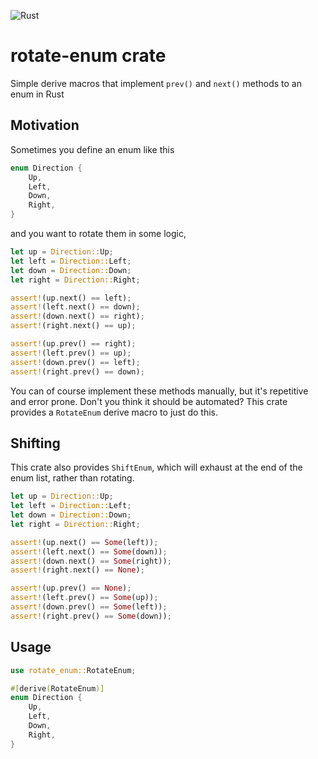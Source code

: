 ![Rust](https://github.com/msakuta/rotate-enum/workflows/Rust/badge.svg)

# rotate-enum crate

Simple derive macros that implement `prev()` and `next()` methods to an enum in Rust

## Motivation

Sometimes you define an enum like this

```rust
enum Direction {
    Up,
    Left,
    Down,
    Right,
}
```

and you want to rotate them in some logic,

```rust
let up = Direction::Up;
let left = Direction::Left;
let down = Direction::Down;
let right = Direction::Right;

assert!(up.next() == left);
assert!(left.next() == down);
assert!(down.next() == right);
assert!(right.next() == up);

assert!(up.prev() == right);
assert!(left.prev() == up);
assert!(down.prev() == left);
assert!(right.prev() == down);
```

You can of course implement these methods manually, but it's repetitive and error prone.
Don't you think it should be automated?
This crate provides a `RotateEnum` derive macro to just do this.


## Shifting

This crate also provides `ShiftEnum`, which will exhaust at the end of the enum list,
rather than rotating.

```rust
let up = Direction::Up;
let left = Direction::Left;
let down = Direction::Down;
let right = Direction::Right;

assert!(up.next() == Some(left));
assert!(left.next() == Some(down));
assert!(down.next() == Some(right));
assert!(right.next() == None);

assert!(up.prev() == None);
assert!(left.prev() == Some(up));
assert!(down.prev() == Some(left));
assert!(right.prev() == Some(down));
```

## Usage

```rust
use rotate_enum::RotateEnum;

#[derive(RotateEnum)]
enum Direction {
    Up,
    Left,
    Down,
    Right,
}
```
